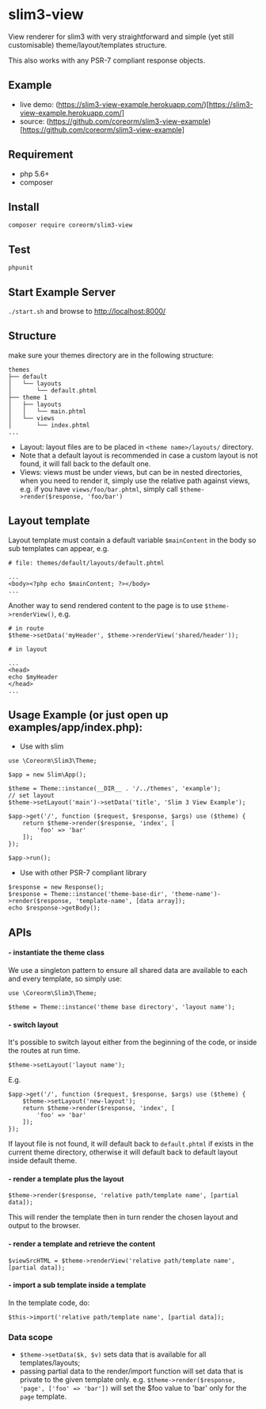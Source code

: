 # slim3-view

View renderer for slim3 with very straightforward and simple (yet still customisable) theme/layout/templates structure.

This also works with any PSR-7 compliant response objects.

## Example 
- live demo: (https://slim3-view-example.herokuapp.com/)[https://slim3-view-example.herokuapp.com/]
- source: (https://github.com/coreorm/slim3-view-example)[https://github.com/coreorm/slim3-view-example]

## Requirement

- php 5.6+
- composer

## Install

`composer require coreorm/slim3-view`
 
## Test
 `phpunit`
 
## Start Example Server
 `./start.sh` and browse to [http://localhost:8000/](http://localhost:8000/)
 
## Structure
 
make sure your themes directory are in the following structure:

```
themes
├── default
│   └── layouts
│       └── default.phtml
├── theme 1
│   ├── layouts
│   │   └── main.phtml
│   └── views
│       └── index.phtml
...
```

- Layout: layout files are to be placed in `<theme name>/layouts/` directory.
- Note that a default layout is recommended in case a custom layout is not found, it will fall back to the default one.
- Views: views must be under views, but can be in nested directories, when you need to render it, simply use the relative path against views, e.g. if you have `views/foo/bar.phtml`, simply call `$theme->render($response, 'foo/bar')`

## Layout template

Layout template must contain a default variable `$mainContent` in the body so sub templates can appear, e.g.

```
# file: themes/default/layouts/default.phtml

...
<body><?php echo $mainContent; ?></body>
...
```

Another way to send rendered content to the page is to use `$theme->renderView()`, e.g.

```
# in route
$theme->setData('myHeader', $theme->renderView('shared/header'));

# in layout

...
<head>
echo $myHeader
</head>
...
```

## Usage Example (or just open up examples/app/index.php):

* Use with slim

```
use \Coreorm\Slim3\Theme;

$app = new Slim\App();

$theme = Theme::instance(__DIR__ . '/../themes', 'example');
// set layout
$theme->setLayout('main')->setData('title', 'Slim 3 View Example');

$app->get('/', function ($request, $response, $args) use ($theme) {
    return $theme->render($response, 'index', [
        'foo' => 'bar'
    ]);
});

$app->run();
```

* Use with other PSR-7 compliant library

```
$response = new Response();
$response = Theme::instance('theme-base-dir', 'theme-name')->render($response, 'template-name', [data array]);
echo $response->getBody();
```


## APIs

#### - instantiate the theme class

We use a singleton pattern to ensure all shared data are available to each and every template, so simply use:

```
use \Coreorm\Slim3\Theme;

$theme = Theme::instance('theme base directory', 'layout name');
```

#### - switch layout

It's possible to switch layout either from the beginning of the code, or inside the routes at run time.

```
$theme->setLayout('layout name');
```

E.g.


```
$app->get('/', function ($request, $response, $args) use ($theme) {
    $theme->setLayout('new-layout');
    return $theme->render($response, 'index', [
        'foo' => 'bar'
    ]);
});
```

If layout file is not found, it will default back to `default.phtml` if exists in the current theme directory, otherwise it will default back to default layout inside default theme.

#### - render a template plus the layout

```
$theme->render($response, 'relative path/template name', [partial data]);
```

This will render the template then in turn render the chosen layout and output to the browser.

#### - render a template and retrieve the content

```
$viewSrcHTML = $theme->renderView('relative path/template name', [partial data]);
```

#### - import a sub template inside a template

In the template code, do:
```
$this->import('relative path/template name', [partial data]);
```

### Data scope

- `$theme->setData($k, $v)` sets data that is available for all templates/layouts;
- passing partial data to the render/import function will set data that is private to the given template only. e.g. `$theme->render($response, 'page', ['foo' => 'bar'])` will set the $foo value to 'bar' only for the `page` template.

